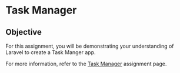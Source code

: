 # Task Manager

## Objective
For this assignment, you will be demonstrating your understanding of Laravel to create a Task Manger app.

For more information, refer to the [Task Manager](https://imdac.github.io/mtm6405/projects/task-manager.html) assignment page.